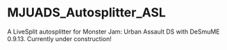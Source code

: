 # MJUADS_Autosplitter_ASL
A LiveSplit autosplitter for Monster Jam: Urban Assault DS with DeSmuME 0.9.13. Currently under construction!
